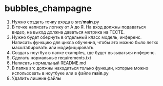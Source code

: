 # bubbles_champagne

1. Нужно создать точку входа в src/__main__.py
2. В точке написать логику от А до Я. На вход должны подаваться видео, на выход должна даваться метрика на ТЕСТЕ.
3. Нужно будет обернуть в отдельный класс модель, инференс. Написать функцию для цикла обучения, чтобы это можно было легко масштабировать или модифицировать.
4. Создать ноутбук в папке examples, где будет вызываться инференс.
5. Сделать нормальные requirements.txt
6. Написать нормальный README.md
7. В папке src должны находиться только функции, которые можно использовать в ноутбуке или в файле __main__.py
8. Удалить лишние файлы
